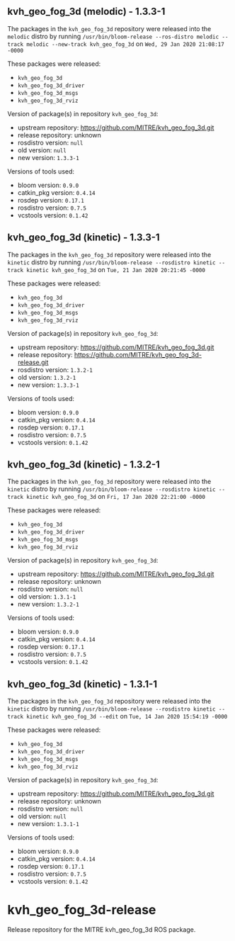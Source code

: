 ## kvh_geo_fog_3d (melodic) - 1.3.3-1

The packages in the `kvh_geo_fog_3d` repository were released into the `melodic` distro by running `/usr/bin/bloom-release --ros-distro melodic --track melodic --new-track kvh_geo_fog_3d` on `Wed, 29 Jan 2020 21:08:17 -0000`

These packages were released:
- `kvh_geo_fog_3d`
- `kvh_geo_fog_3d_driver`
- `kvh_geo_fog_3d_msgs`
- `kvh_geo_fog_3d_rviz`

Version of package(s) in repository `kvh_geo_fog_3d`:

- upstream repository: https://github.com/MITRE/kvh_geo_fog_3d.git
- release repository: unknown
- rosdistro version: `null`
- old version: `null`
- new version: `1.3.3-1`

Versions of tools used:

- bloom version: `0.9.0`
- catkin_pkg version: `0.4.14`
- rosdep version: `0.17.1`
- rosdistro version: `0.7.5`
- vcstools version: `0.1.42`


## kvh_geo_fog_3d (kinetic) - 1.3.3-1

The packages in the `kvh_geo_fog_3d` repository were released into the `kinetic` distro by running `/usr/bin/bloom-release --rosdistro kinetic --track kinetic kvh_geo_fog_3d` on `Tue, 21 Jan 2020 20:21:45 -0000`

These packages were released:
- `kvh_geo_fog_3d`
- `kvh_geo_fog_3d_driver`
- `kvh_geo_fog_3d_msgs`
- `kvh_geo_fog_3d_rviz`

Version of package(s) in repository `kvh_geo_fog_3d`:

- upstream repository: https://github.com/MITRE/kvh_geo_fog_3d.git
- release repository: https://github.com/MITRE/kvh_geo_fog_3d-release.git
- rosdistro version: `1.3.2-1`
- old version: `1.3.2-1`
- new version: `1.3.3-1`

Versions of tools used:

- bloom version: `0.9.0`
- catkin_pkg version: `0.4.14`
- rosdep version: `0.17.1`
- rosdistro version: `0.7.5`
- vcstools version: `0.1.42`


## kvh_geo_fog_3d (kinetic) - 1.3.2-1

The packages in the `kvh_geo_fog_3d` repository were released into the `kinetic` distro by running `/usr/bin/bloom-release --rosdistro kinetic --track kinetic kvh_geo_fog_3d` on `Fri, 17 Jan 2020 22:21:00 -0000`

These packages were released:
- `kvh_geo_fog_3d`
- `kvh_geo_fog_3d_driver`
- `kvh_geo_fog_3d_msgs`
- `kvh_geo_fog_3d_rviz`

Version of package(s) in repository `kvh_geo_fog_3d`:

- upstream repository: https://github.com/MITRE/kvh_geo_fog_3d.git
- release repository: unknown
- rosdistro version: `null`
- old version: `1.3.1-1`
- new version: `1.3.2-1`

Versions of tools used:

- bloom version: `0.9.0`
- catkin_pkg version: `0.4.14`
- rosdep version: `0.17.1`
- rosdistro version: `0.7.5`
- vcstools version: `0.1.42`


## kvh_geo_fog_3d (kinetic) - 1.3.1-1

The packages in the `kvh_geo_fog_3d` repository were released into the `kinetic` distro by running `/usr/bin/bloom-release --rosdistro kinetic --track kinetic kvh_geo_fog_3d --edit` on `Tue, 14 Jan 2020 15:54:19 -0000`

These packages were released:
- `kvh_geo_fog_3d`
- `kvh_geo_fog_3d_driver`
- `kvh_geo_fog_3d_msgs`
- `kvh_geo_fog_3d_rviz`

Version of package(s) in repository `kvh_geo_fog_3d`:

- upstream repository: https://github.com/MITRE/kvh_geo_fog_3d.git
- release repository: unknown
- rosdistro version: `null`
- old version: `null`
- new version: `1.3.1-1`

Versions of tools used:

- bloom version: `0.9.0`
- catkin_pkg version: `0.4.14`
- rosdep version: `0.17.1`
- rosdistro version: `0.7.5`
- vcstools version: `0.1.42`


# kvh_geo_fog_3d-release
Release repository for the MITRE kvh_geo_fog_3d ROS package.
